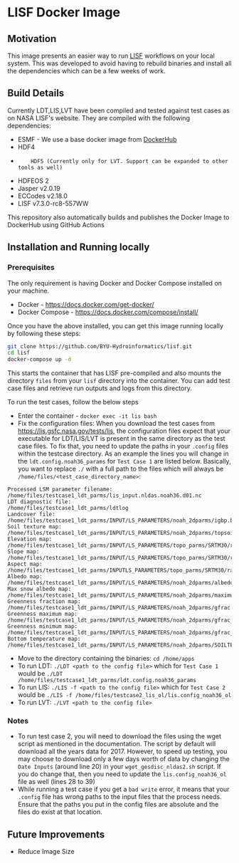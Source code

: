 # LISF Docker Image

## Motivation

This image presents an easier way to run [LISF](https://github.com/NASA-LIS/LISF) workflows on your local system. This was developed to avoid having to rebuild binaries and install all the dependencies which can be a few weeks of work.

## Build Details

Currently LDT,LIS,LVT have been compiled and tested against test cases as on NASA LISF's website. They are compiled with the following dependencies:

-   ESMF - We use a base docker image from [DockerHub](https://hub.docker.com/r/bekozi/esmf)
-   HDF4
-         HDF5 (Currently only for LVT. Support can be expanded to other tools as well)
-   HDFEOS 2
-   Jasper v2.0.19
-   ECCodes v2.18.0
-   LISF v7.3.0-rc8-557WW

This repository also automatically builds and publishes the Docker Image to DockerHub using GitHub Actions

## Installation and Running locally

### Prerequisites

The only requirement is having Docker and Docker Compose installed on your machine.

-   Docker - https://docs.docker.com/get-docker/
-   Docker Compose - https://docs.docker.com/compose/install/

Once you have the above installed, you can get this image running locally by following these steps:

```sh
git clone https://github.com/BYU-Hydroinformatics/lisf.git
cd lisf
docker-compose up -d
```

This starts the container that has LISF pre-compiled and also mounts the directory `files` from your `lisf` directory into the container. You can add test case files and retrieve run outputs and logs from this directory.

To run the test cases, follow the below steps

-   Enter the container - `docker exec -it lis bash`
-   Fix the configuration files: When you download the test cases from https://lis.gsfc.nasa.gov/tests/lis, the configuration files expect that your executable for LDT/LIS/LVT is present in the same directory as the test case files. To fix that, you need to update the paths in your `.config` files within the testcase directory. As an example the lines you will change in the `ldt.config.noah36_params` for `Test Case 1` are listed below. Basically, you want to replace `./` with a full path to the files which will always be `/home/files/<test_case_directory_name>`:

```
Processed LSM parameter filename:       /home/files/testcase1_ldt_parms/lis_input.nldas.noah36.d01.nc
LDT diagnostic file:                    /home/files/testcase1_ldt_parms/ldtlog
Landcover file:            /home/files/testcase1_ldt_parms/INPUT/LS_PARAMETERS/noah_2dparms/igbp.bin
Soil texture map:               /home/files/testcase1_ldt_parms/INPUT/LS_PARAMETERS/noah_2dparms/topsoil30snew
Elevation map:       	/home/files/testcase1_ldt_parms/INPUT/LS_PARAMETERS/topo_parms/SRTM30/raw_wgtopo30antarc
Slope map:     		/home/files/testcase1_ldt_parms/INPUT/LS_PARAMETERS/topo_parms/SRTM30/raw_wgtopo30antarc
Aspect map:       	/home/files/testcase1_ldt_parms/INPUTLS_PARAMETERS/topo_parms/SRTM30/raw_wgtopo30antarc
Albedo map:                 /home/files/testcase1_ldt_parms/INPUT/LS_PARAMETERS/noah_2dparms/albedo
Max snow albedo map:        /home/files/testcase1_ldt_parms/INPUT/LS_PARAMETERS/noah_2dparms/maximum_snow_albedo.hdf
Greenness fraction map:        /home/files/testcase1_ldt_parms/INPUT/LS_PARAMETERS/noah_2dparms/gfrac
Greenness maximum map:         /home/files/testcase1_ldt_parms/INPUT/LS_PARAMETERS/noah_2dparms/gfrac_max.asc
Greenness minimum map:         /home/files/testcase1_ldt_parms/INPUT/LS_PARAMETERS/noah_2dparms/gfrac_min.asc
Bottom temperature map:          /home/files/testcase1_ldt_parms/INPUT/LS_PARAMETERS/noah_2dparms/SOILTEMP.60
```

-   Move to the directory containing the binaries: `cd /home/apps`
-   To run LDT: `./LDT <path to the config file>` which for `Test Case 1` would be `./LDT /home/files/testcase1_ldt_parms/ldt.config.noah36_params`
-   To run LIS: `./LIS -f <path to the config file>` which for `Test Case 2` would be `./LIS -f /home/files/testcase2_lis_ol/lis.config_noah36_ol`
-   To run LVT: `./LVT <path to the config file>`

### Notes

-   To run test case 2, you will need to download the files using the wget script as mentioned in the documentation. The script by default will download all the years data for 2017. However, to speed up testing, you may choose to download only a few days worth of data by changing the `Date Inputs` (around line 20) in your `wget_gesdisc_nldas2.sh` script. If you do change that, then you need to update the `lis.config_noah36_ol` file as well (lines 28 to 39)
-   While running a test case if you get a `bad write` error, it means that your `.config` file has wrong paths to the input files that the process needs. Ensure that the paths you put in the config files are absolute and the files do exist at that location.

## Future Improvements

-   Reduce Image Size
